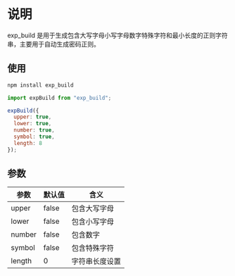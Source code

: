 # 说明

exp_build 是用于生成包含大写字母小写字母数字特殊字符和最小长度的正则字符串，主要用于自动生成密码正则。

## 使用

```bash
npm install exp_build
```

```javascript
import expBuild from "exp_build";

expBuild({
  upper: true,
  lower: true,
  number: true,
  symbol: true,
  length: 8
});
```

## 参数

| 参数   | 默认值 | 含义           |
| ------ | ------ | -------------- |
| upper  | false  | 包含大写字母   |
| lower  | false  | 包含小写字母   |
| number | false  | 包含数字       |
| symbol | false  | 包含特殊字符   |
| length | 0      | 字符串长度设置 |
